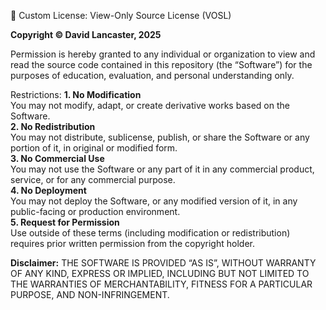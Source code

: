 📄 Custom License: View-Only Source License (VOSL)

**Copyright © David Lancaster, 2025**

Permission is hereby granted to any individual or organization to view and read the source code contained in this repository (the “Software”) for the purposes of education, evaluation, and personal understanding only.

Restrictions:
	**1.	No Modification**  
You may not modify, adapt, or create derivative works based on the Software.  
	**2.	No Redistribution**  
You may not distribute, sublicense, publish, or share the Software or any portion of it, in original or modified form.  
	**3.	No Commercial Use**  
You may not use the Software or any part of it in any commercial product, service, or for any commercial purpose.  
	**4.	No Deployment**  
You may not deploy the Software, or any modified version of it, in any public-facing or production environment.  
	**5.	Request for Permission**  
Use outside of these terms (including modification or redistribution) requires prior written permission from the copyright holder.  

**Disclaimer:**
THE SOFTWARE IS PROVIDED “AS IS”, WITHOUT WARRANTY OF ANY KIND, EXPRESS OR IMPLIED, INCLUDING BUT NOT LIMITED TO THE WARRANTIES OF MERCHANTABILITY, FITNESS FOR A PARTICULAR PURPOSE, AND NON-INFRINGEMENT.
